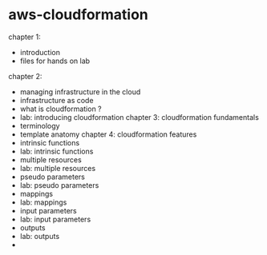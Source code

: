 # aws-cloudformation


chapter 1: 
- introduction
- files for hands on lab

chapter 2: 
- managing infrastructure in the cloud
- infrastructure as code
- what is cloudformation ?
- lab: introducing cloudformation
chapter 3: cloudformation fundamentals
- terminology
- template anatomy
chapter 4: cloudformation features
- intrinsic functions
- lab: intrinsic functions
- multiple resources
- lab: multiple resources
- pseudo parameters
- lab: pseudo parameters
- mappings 
- lab: mappings
- input parameters
- lab: input parameters
- outputs
- lab: outputs
- 